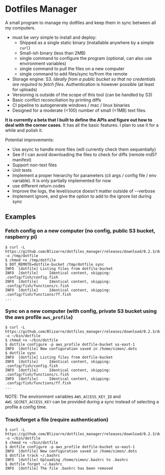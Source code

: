 # Dotfiles Manager

A small program to manage my dotfiles and keep them in sync between all my computers.
- must be _very_ simple to install and deploy:
    - Shipped as a single static binary (installable anywhere by a simple `curl`)
    - Small-ish binary (less than 2MB)
    - single command to configure the program (optional, can also use environment variables)
    - single command to pull the files on a new computer
    - single command to add files/sync to/from the remote
- Storage engine: S3. _Ideally from a public bucket so that no credentials are required to fetch files_. Authentication is however possible (at least for uploads)
- Versioning is outside of the scope of this tool (can be handled by S3)
- Basic conflict reconciliation by printing diffs
- CI pipeline to autogenerate windows / mac / linux binaries
- Designed for a moderate (<100) number of small (<1MB) text files.

**It is currently a beta that I built to define the APIs and figure out how to deal with the corner cases**.
It has all the basic features. I plan to use it for a while and polish it.

Potential improvements:
- Use async to handle more files (will currently check them sequentially)
- See if I can avoid downloading the files to check for diffs (remote md5? manifest)
- Support non-text files
- Unit tests
- Implement a proper hierarchy for parameters (cli args / config file / env variable). It is only partially implemented for now
- use different return codes
- Improve the logs, the level/source doesn't matter outside of --verbose
- Implement ignore, and give the option to add to the ignore list during sync
## Examples

### Fetch config on a new computer (no config, public S3 bucket, raspberry pi)
```
$ curl -L https://github.com/Blizarre/dotfiles_manager/releases/download/0.2.3/dotfile.aarch64 -o /tmp/dotfile
$ chmod +x /tmp/dotfile
$ DOT_REMOTE=dotfile-bucket /tmp/dotfile sync
INFO  [dotfile] Listing files from dotfile-bucket
INFO  [dotfile]     Identical content, skipping: .config/fish/config.fish
INFO  [dotfile]     Identical content, skipping: .config/fish/functions/c.fish
INFO  [dotfile]     Identical content, skipping: .config/fish/functions/ff.fish
...
```

### Sync on a new computer (with config, private S3 bucket using the aws profile `aws_profile`)

```
$ curl -L https://github.com/Blizarre/dotfiles_manager/releases/download/0.2.3/dotfile -o ~/bin/dotfile
$ chmod +x ~/bin/dotfile
$ dotfile configure -p aws_profile dotfile-bucket us-east-1
INFO  [dotfile] New configuration saved in /home/simon/.dots
$ dotfile sync
INFO  [dotfile] Listing files from dotfile-bucket
INFO  [dotfile]     Identical content, skipping: .config/fish/config.fish
INFO  [dotfile]     Identical content, skipping: .config/fish/functions/c.fish
INFO  [dotfile]     Identical content, skipping: .config/fish/functions/ff.fish
...
```

NOTE: The environment variables `AWS_ACCESS_KEY_ID` and `AWS_SECRET_ACCESS_KEY` can be provided during a sync instead of selecting a profile a config time.

### Track/forget a file (require authentication)
```
$ curl -L https://github.com/Blizarre/dotfiles_manager/releases/download/0.2.3/dotfile -o ~/bin/dotfile
$ chmod +x ~/bin/dotfile
$ dotfile configure -p aws_profile dotfile-bucket us-east-1
INFO  [dotfile] New configuration saved in /home/simon/.dots
$ dotfile track ~/.bashrc
INFO  [dotfile] Uploading /home/simon/.bashrc to .bashrc
$ dotfile forget ~/.bashrc
INFO  [dotfile] The file .bashrc has been removed
```